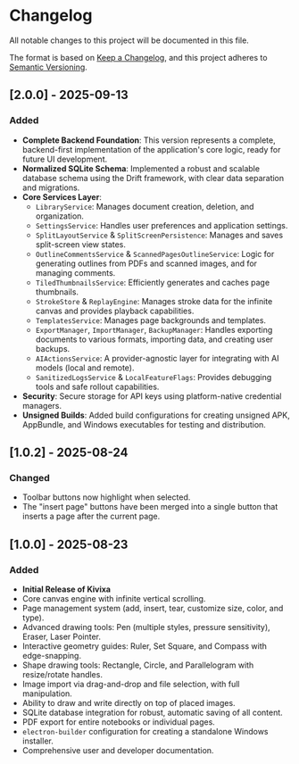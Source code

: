 # Changelog

All notable changes to this project will be documented in this file.

The format is based on [Keep a Changelog](https://keepachangelog.com/en/1.0.0/),
and this project adheres to [Semantic Versioning](https://semver.org/spec/v2.0.0.html).

## [2.0.0] - 2025-09-13

### Added

-   **Complete Backend Foundation**: This version represents a complete, backend-first implementation of the application's core logic, ready for future UI development.
-   **Normalized SQLite Schema**: Implemented a robust and scalable database schema using the Drift framework, with clear data separation and migrations.
-   **Core Services Layer**:
    -   `LibraryService`: Manages document creation, deletion, and organization.
    -   `SettingsService`: Handles user preferences and application settings.
    -   `SplitLayoutService` & `SplitScreenPersistence`: Manages and saves split-screen view states.
    -   `OutlineCommentsService` & `ScannedPagesOutlineService`: Logic for generating outlines from PDFs and scanned images, and for managing comments.
    -   `TiledThumbnailsService`: Efficiently generates and caches page thumbnails.
    -   `StrokeStore` & `ReplayEngine`: Manages stroke data for the infinite canvas and provides playback capabilities.
    -   `TemplatesService`: Manages page backgrounds and templates.
    -   `ExportManager`, `ImportManager`, `BackupManager`: Handles exporting documents to various formats, importing data, and creating user backups.
    -   `AIActionsService`: A provider-agnostic layer for integrating with AI models (local and remote).
    -   `SanitizedLogsService` & `LocalFeatureFlags`: Provides debugging tools and safe rollout capabilities.
-   **Security**: Secure storage for API keys using platform-native credential managers.
-   **Unsigned Builds**: Added build configurations for creating unsigned APK, AppBundle, and Windows executables for testing and distribution.

## [1.0.2] - 2025-08-24

### Changed

-   Toolbar buttons now highlight when selected.
-   The "insert page" buttons have been merged into a single button that inserts a page after the current page.

## [1.0.0] - 2025-08-23

### Added

-   **Initial Release of Kivixa**
-   Core canvas engine with infinite vertical scrolling.
-   Page management system (add, insert, tear, customize size, color, and type).
-   Advanced drawing tools: Pen (multiple styles, pressure sensitivity), Eraser, Laser Pointer.
-   Interactive geometry guides: Ruler, Set Square, and Compass with edge-snapping.
-   Shape drawing tools: Rectangle, Circle, and Parallelogram with resize/rotate handles.
-   Image import via drag-and-drop and file selection, with full manipulation.
-   Ability to draw and write directly on top of placed images.
-   SQLite database integration for robust, automatic saving of all content.
-   PDF export for entire notebooks or individual pages.
-   `electron-builder` configuration for creating a standalone Windows installer.
-   Comprehensive user and developer documentation.
